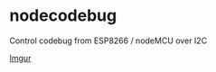 # nodecodebug
Control codebug from ESP8266 / nodeMCU over I2C

[Imgur](http://i.imgur.com/XJjNaiwm.jpg)
